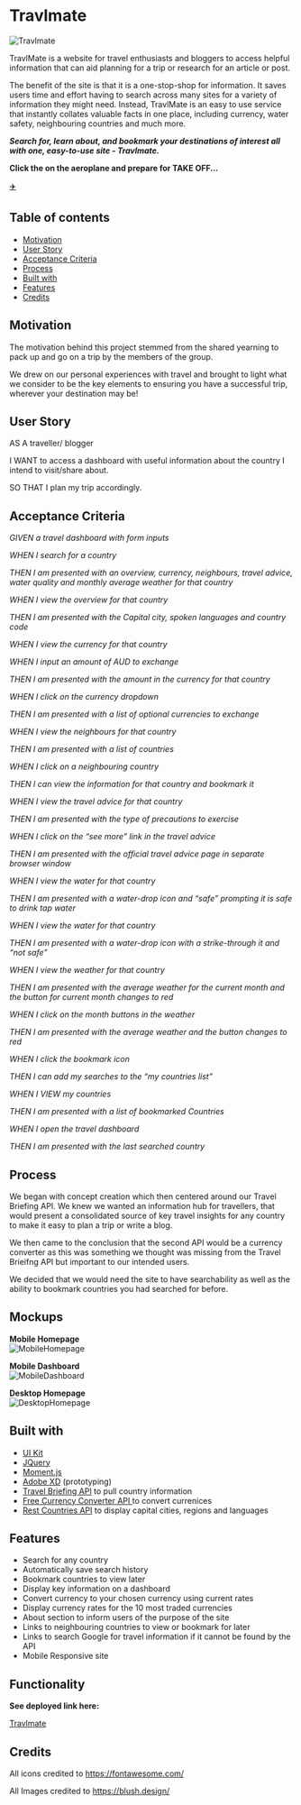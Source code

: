 # Travlmate

![Travlmate](assets/images/Screenshots/Phone.jpg)

TravlMate is a website for travel enthusiasts and bloggers to access helpful information that can aid planning for a trip or research for an article or post.

The benefit of the site is that it is a one-stop-shop for information. It saves users time and effort having to search across many sites for a variety of information they might need. Instead, TravlMate is an easy to use service that instantly collates valuable facts in one place, including currency, water safety, neighbouring countries and much more.

<i><b> Search for, learn about, and bookmark your destinations of interest all with one, easy-to-use site -  Travlmate. </i></b>


<b> Click the on the aeroplane and prepare for TAKE OFF...  </b>

<a href="https://ffakih5.github.io/Travelmate/"> ✈️</a>

## Table of contents
  - [Motivation](#motivation)
  - [User Story](#userstory)
  - [Acceptance Criteria](#acceptancecriteria)
  - [Process](#process)
  - [Built with](#built-with)
  - [Features](#features)
  - [Credits](#credits)

## Motivation
The motivation behind this project stemmed from the shared yearning to pack up and go on a trip by the members of the group. 

We drew on our personal experiences with travel and brought to light what we consider to be the key elements to ensuring you have a successful trip, wherever your destination may be!

## User Story
AS A traveller/ blogger 

I WANT to access a dashboard with useful information about the country I intend to visit/share about.

SO THAT I plan my trip accordingly.


## Acceptance Criteria
_GIVEN a travel dashboard with form inputs_

_WHEN I search for a country_

_THEN I am presented with an overview, currency, neighbours, travel advice, water quality and monthly average weather for that country_

_WHEN I view the overview for that country_

_THEN I am presented with the Capital city, spoken languages and country code_

_WHEN I view the currency for that country_ 

_WHEN I input an amount of AUD to exchange_

_THEN I am presented with the amount in the currency for that country_ 

_WHEN I click on the currency dropdown_

_THEN I am presented with a list of optional currencies to exchange_

_WHEN I view the neighbours for that country_ 

_THEN I am presented with a list of countries_

_WHEN I click on a neighbouring country_

_THEN I can view the information for that country and bookmark it_

_WHEN I view the travel advice for that country_

_THEN I am presented with the type of precautions to exercise_

_WHEN I click on the “see more” link in the travel advice_

_THEN I am presented with the official travel advice page in separate browser window_

_WHEN I view the water for that country_

_THEN I am presented with a water-drop icon and “safe” prompting it is safe to drink tap water_

_WHEN I view the water for that country_

_THEN I am presented with a water-drop icon with a strike-through it and “not safe”_

_WHEN I view the weather for that country_ 

_THEN I am presented with the average weather for the current month and the button for current month changes to red_

_WHEN I click on the month buttons in the weather_

_THEN I am presented with the average weather and the button changes to red_

_WHEN I click the bookmark icon_

_THEN I can add my searches to the “my countries list”_

_WHEN I VIEW my countries_

_THEN I am presented with a list of bookmarked Countries_

_WHEN I open the travel dashboard_

_THEN I am presented with the last searched country_


## Process
We began with concept creation which then centered around our Travel Briefing API. We knew we wanted an information hub for travellers, that would present a consolidated source of key travel insights for any country to make it easy to plan a trip or write a blog. 

We then came to the conclusion that the second API would be a currency converter as this was something we thought was missing from the Travel Brieifng API but important to our intended users.

We decided that we would need the site to have searchability as well as the ability to bookmark countries you had searched for before.


## Mockups
<b>Mobile Homepage</b></br>
![MobileHomepage](assets/images/Screenshots/MobileHomepage.png)

<b>Mobile Dashboard</b></br>
![MobileDashboard](assets/images/Screenshots/MobileDashboard.png)

<b>Desktop Homepage</b></br>
![DesktopHomepage](assets/images/Screenshots/Desktop_Homepage.png)


## Built with
- [UI Kit](https://getbootstrap.com/)
- [JQuery](https://jquery.com/)
- [Moment.js](https://momentjs.com/)
- [Adobe XD](https://www.adobe.com/au/products/xd.html) (prototyping)
- [Travel Briefing API](https://travelbriefing.org/api) to pull country information
- [Free Currency Converter API ](https://free.currencyconverterapi.com/) to convert currenices
- [Rest Countries API](https://restcountries.eu/) to display capital cities, regions and languages

## Features
- Search for any country 
- Automatically save search history 
- Bookmark countries to view later
- Display key information on a dashboard
- Convert currency to your chosen currency using current rates
- Display currency rates for the 10 most traded currencies
- About section to inform users of the purpose of the site
- Links to neighbouring countries to view or bookmark for later
- Links to search Google for travel information if it cannot be found by the API
- Mobile Responsive site


## Functionality 

<b>See deployed link here:</b>

<a href="https://ffakih5.github.io/Travelmate/dashboard/index.html"> Travlmate</a>


## Credits
All icons credited to https://fontawesome.com/

All Images credited to https://blush.design/